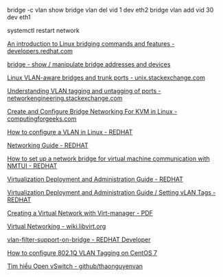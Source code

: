 bridge -c vlan show
bridge vlan del vid 1 dev eth2
bridge vlan add vid 30 dev eth1

systemctl restart network

[An introduction to Linux bridging commands and features - developers.redhat.com](https://developers.redhat.com/articles/2022/04/06/introduction-linux-bridging-commands-and-features#)

[bridge - show / manipulate bridge addresses and devices](https://manpages.debian.org/unstable/iproute2/bridge.8.en.html#bridge_vlan_-_VLAN_filter_list)

[Linux VLAN-aware bridges and trunk ports - unix.stackexchange.com](https://unix.stackexchange.com/questions/556735/linux-vlan-aware-bridges-and-trunk-ports)

[Understanding VLAN tagging and untagging of ports - networkengineering.stackexchange.com](https://networkengineering.stackexchange.com/questions/24604/understanding-vlan-tagging-and-untagging-of-ports)

[Create and Configure Bridge Networking For KVM in Linux - computingforgeeks.com](https://computingforgeeks.com/how-to-create-and-configure-bridge-networking-for-kvm-in-linux/)

[How to configure a VLAN in Linux - REDHAT](https://www.redhat.com/sysadmin/vlans-configuration)

[Networking Guide - REDHAT](https://access.redhat.com/documentation/en-us/red_hat_enterprise_linux/7/html/networking_guide/sec-configure_802_1q_vlan_tagging_using_the_command_line)

[How to set up a network bridge for virtual machine communication with NMTUI - REDHAT](https://www.redhat.com/sysadmin/setup-network-bridge-VM)

[Virtualization Deployment and Administration Guide - REDHAT](https://access.redhat.com/documentation/en-us/red_hat_enterprise_linux/7/html/virtualization_deployment_and_administration_guide/index)

[Virtualization Deployment and Administration Guide / Setting vLAN Tags - REDHAT](https://access.redhat.com/documentation/en-us/red_hat_enterprise_linux/7/html/virtualization_deployment_and_administration_guide/sect-virtual_networking-setting_vlan_tags)

[Creating a Virtual Network with Virt-manager - PDF](https://csint.unr.edu/downloads/lesson-pdfs/08_Networking-RET.pdf)

[Virtual Networking - wiki.libvirt.org](https://wiki.libvirt.org/VirtualNetworking.html)

[vlan-filter-support-on-bridge - REDHAT Developer](https://developers.redhat.com/blog/2017/09/14/vlan-filter-support-on-bridge#)

[How to configure 802.1Q VLAN Tagging on CentOS 7](https://www.snel.com/support/how-to-configure-802-1q-vlan-tagging-on-centos-7/)

[Tìm hiểu Open vSwitch - github/thaonguyenvan](https://github.com/meditechopen/meditech-ghichep-openstack/blob/master/docs/04.Neutron/openvswitch.md)
